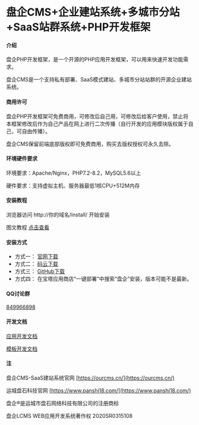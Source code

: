 # 盘企CMS+企业建站系统+多城市分站+SaaS站群系统+PHP开发框架

#### 介绍

盘企PHP开发框架，是一个开源的PHP应用开发框架，可以用来快速开发功能需求。

盘企CMS是一个支持私有部署、SaaS模式建站、多城市分站站群的开源企业建站系统。

#### 商用许可

盘企PHP开发框架可免费商用，可修改后自己用，可修改后给客户使用，禁止将本框架修改后作为自己产品在网上进行二次传播（自行开发的应用模块版权属于自己，可自由传播）。

盘企CMS保留前端底部版权即可免费商用，购买去版权授权可永久去除。

#### 环境硬件要求

环境要求：Apache/Nginx，PHP7.2-8.2，MySQL5.6以上

硬件要求：支持虚拟主机、服务器最低1核CPU+512M内存

#### 安装教程

浏览器访问 http://你的域名/install/ 开始安装

图文教程 [点击查看](https://ourcms.cn/show/news-1.html)

#### 安装方式

 - 方式一： [官网下载](https://ourcms.cn/list/55-1.html)
 - 方式二： [码云下载](https://gitee.com/luckymoke/LCMS.OPEN/releases)
 - 方式三： [GitHub下载](https://github.com/LuckyMoke/LCMS.OPEN/releases)
 - 方式四： 在宝塔应用商店“一键部署”中搜索“盘企”安装，版本可能不是最新。

#### QQ讨论群

[849966898](https://jq.qq.com/?\_wv=1027&k=5hOL21w)

#### 开发文档

[应用开发文档](https://doc.ourcms.cn/)

[模板开发文档](https://doc.ourcms.cn/)

#### 注

盘企CMS-SaaS建站系统官网 [https://ourcms.cn/](https://ourcms.cn/)

运城盘石科技官网 [https://www.panshi18.com/](https://www.panshi18.com/)

盘企®是运城市盘石网络科技有限公司的注册商标

盘企LCMS WEB应用开发系统著作权 2020SR0315108